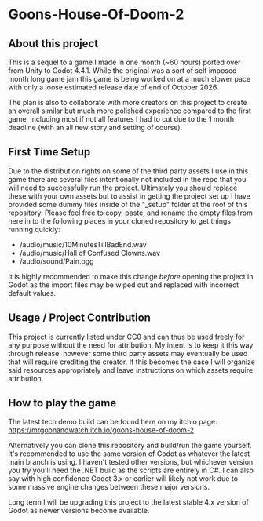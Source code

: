 # Goons-House-Of-Doom-2
 
## About this project

This is a sequel to a game I made in one month (~60 hours) ported over from Unity to Godot 4.4.1. While the original was a sort of self imposed month long game jam this game is being worked on at a much slower pace with only a loose estimated release date of end of October 2026.

The plan is also to collaborate with more creators on this project to create an overall similar but much more polished experience compared to the first game, including most if not all features I had to cut due to the 1 month deadline (with an all new story and setting of course).

## First Time Setup

Due to the distribution rights on some of the third party assets I use in this game there are several files intentionally not included in the repo that you will need to successfully run the project. Ultimately you should replace these with your own assets but to assist in getting the project set up I have provided some dummy files inside of the "_setup" folder at the root of this repository. Please feel free to copy, paste, and rename the empty files from here in to the following places in your cloned repository to get things running quickly:

* /audio/music/10MinutesTillBadEnd.wav
* /audio/music/Hall of Confused Clowns.wav
* /audio/sound/Pain.ogg

It is highly recommended to make this change *before* opening the project in Godot as the import files may be wiped out and replaced with incorrect default values.

## Usage / Project Contribution

This project is currently listed under CC0 and can thus be used freely for any purpose without the need for attribution. My intent is to keep it this way through release, however some third party assets may eventually be used that will require crediting the creator. If this becomes the case I will organize said resources appropriately and leave instructions on which assets require attribution.

## How to play the game

The latest tech demo build can be found here on my itchio page: https://mrgoonandwatch.itch.io/goons-house-of-doom-2

Alternatively you can clone this repository and build/run the game yourself. It's recommended to use the same version of Godot as whatever the latest main branch is using. I haven't tested other versions, but whichever version you try you'll need the .NET build as the scripts are entirely in C#. I can also say with high confidence Godot 3.x or earlier will likely not work due to some massive engine changes between these major versions.

Long term I will be upgrading this project to the latest stable 4.x version of Godot as newer versions become available.
